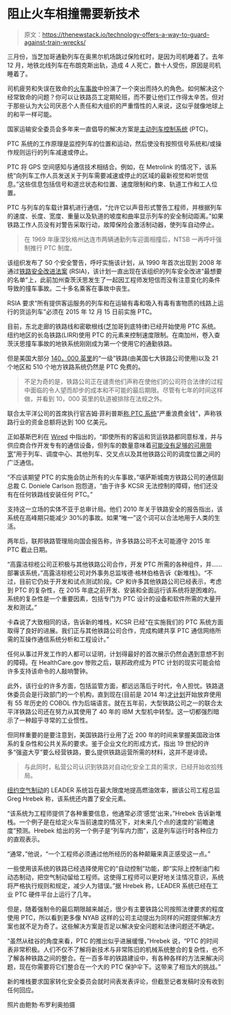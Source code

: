 # 阻止火车相撞需要新技术

> 原文：<https://thenewstack.io/technology-offers-a-way-to-guard-against-train-wrecks/>

三月份，当芝加哥通勤列车在奥黑尔机场跳过保险杠时，是因为司机睡着了。去年 12 月，地铁北线列车在布朗克斯出轨，造成 4 人死亡，数十人受伤，原因是司机睡着了。

司机疲劳和失误在致命的[火车事故](https://www.ntsb.gov/investigations/current.html)中扮演了一个突出而持久的角色。如何解决这个经常致命的问题？你可以让铁路员工定期轮班，而不要让他们工作得太辛苦。但对于那些认为大公司厌恶个人责任和大组织的严重惰性的人来说，这似乎就像地球上的和平一样可能。

国家运输安全委员会多年来一直倡导的解决方案是[主动列车控制系统](https://www.ntsb.gov/safety/mwl8_2014.html) (PTC)。

PTC 系统的工作原理是监控列车的位置和运动，然后使没有按照信号系统和/或操作规则运行的列车减速或停止。

PTC 将 GPS 空间感知与通信技术相结合。例如，在 Metrolink 的情况下，该系统“向列车工作人员发送关于列车需要减速或停止的区域的最新视觉和听觉信息。”这些信息包括信号和道岔状态和位置、速度限制和约束、轨道工作和工人位置。

PTC 与列车的车载计算机进行通信，“允许它以声音形式警告工程师，并根据列车的速度、长度、宽度、重量以及轨道的坡度和曲率显示列车的安全制动距离。”如果铁路工作人员没有对警告采取行动，故障保险会激活制动器，使列车自动停止。

> 在 1969 年康涅狄格州达连市两辆通勤列车迎面相撞后，NTSB 一再呼吁强制推行 PTC 制度。

该组织发布了 50 个安全警告，呼吁实施该计划，从 1990 年首次出现到 2008 年通过[铁路安全改进法案](http://www.fra.dot.gov/eLib/Details/L03588) (RSIA)，该计划一直出现在该组织的列车安全改进“最想要的名单”上，此前加州查茨沃思发生了一起因工程师发短信而没有注意变化的条件导致的撞车事故。二十多名乘客在事故中丧生。

RSIA 要求“所有提供客运服务的列车和在运输有毒和吸入有毒有害物质的线路上运行的货运列车”必须在 2015 年 12 月 15 日前实施 PTC。

目前，东北走廊的铁路线和密歇根线(芝加哥到底特律)已经开始使用 PTC 系统。纽约地区的长岛铁路(LIRR)使用 PTC 的元素来控制速度限制。在南加州，卷入查茨沃思撞车事故的地铁系统刚刚成为第一个使用它的通勤铁路。

但是美国大部分 [140，000 英里](https://www.fra.dot.gov/Page/P0362)的“一级”铁路(由美国七大铁路公司使用)以及 21 个地区和 510 个地方铁路系统仍然是 PTC 免费的。

> 不足为奇的是，铁路公司正在谴责他们声称在使他们的公司符合法律的过程中面临的令人望而却步的成本和不可能的最后期限。尽管有七年的时间这样做，并看到 10，000 英里的轨道被排除在法规之外。

联合太平洋公司的首席执行官吉姆·菲利普斯[称 PTC 系统](http://www.bloomberg.com/news/2011-09-09/union-pacific-ceo-sees-rail-crash-systems-as-terrible-waste-.html)“严重浪费金钱”，声称铁路行业的资金总额将达到 100 亿美元。

正如基斯巴利在 [Wired](http://www.wired.com/2014/03/positive-train-control/) 中指出的，“即使所有的客运和货运铁路都同意标准，并与供应商合作开发专有的通信设备，但列车的数量意味着[可能没有足够的可用带宽](http://www.progressiverailroading.com/ptc/article/PTC-Railroads-suppliers-still-have-a-ways-to-go-to-meet-the-2015-positive-train-control-mandate--24053)”用于列车、调度中心、其他列车、交叉点以及其他铁路公司的调度位置之间的广泛通信。

“不应该期望 PTC 的实施会防止所有的火车事故，”堪萨斯城南方铁路公司的通信副总裁 C. Doniele Carlson 抱怨道，“由于许多 KCSR 无法控制的障碍，他们还没有在任何铁路线安装任何 PTC。”

支持这一立场的实体不亚于总审计局。他们 2010 年关于铁路安全的报告指出，该系统在高峰期只能减少 30%的事故。如果“唯一”这个词可以合法地用于人类的生活。

两年后，联邦铁路管理局向国会报告称，许多铁路公司不太可能遵守 2015 年 PTC 截止日期。

“高露洁棕榄公司正积极与其他铁路公司合作，开发 PTC 所需的各种组件，并……部署该系统，”高露洁棕榄公司对外事务总监埃德·格林伯格告诉《新堆栈》。“不过，目前它仍处于开发和试点测试阶段。CP 和许多其他铁路公司已经表示，考虑到 PTC 的复杂性，在 2015 年底之前开发、安装和全面运行该系统将是困难的。系统的复杂性是一个重要因素，包括专门为 PTC 设计的设备和软件所需的大量开发和测试。”

卡森说了大致相同的话，告诉新的堆栈，KCSR 已经“在实施我们的 PTC 系统方面取得了良好的进展。我们正与其他铁路公司合作，完成构建共享 PTC 通信网络所需的互操作通信系统分析和工程设计。”

任何从事过开发工作的人都可以证明，计划得最好的首次展示仍然会遇到意想不到的障碍。在 HealthCare.gov 惨败之后，联邦政府成为 PTC 计划的现实可能会给许多支持该命令的人敲响警钟。

此外，该行业的许多方面，包括监管方面，都远远落后于时代，令人担忧。铁路退休委员会是行政部门的一个机构，直到现在(目前是 2014 年)[才计划](http://www.federalnewsradio.com/253/3552884/Railroad-Retirement-Board-sets-strategy-to-move-off-COBOL)开始放弃使用有 55 年历史的 COBOL 作为后端语言。就在五年前，大型铁路公司之一的联合太平洋铁路公司还在努力从其使用了 40 年的 IBM 大型机中转型。这一切都强烈暗示了一种超乎寻常的工业惯性。

但同样重要的是要注意到，美国铁路行业用了近 200 年的时间来掌握美国政治体系的复杂性和公共关系的要求。鉴于企业文化的形成方式，指出 19 世纪的许多“强盗大亨”要么经营铁路，要么提供铁路运营所需的材料，这并不是诽谤。

> 与此同时，私营公司认识到铁路对自动化安全工具的需求，已经开始收拾残局。

[纽约空气制动](http://www.nyab.com/en/)的 LEADER 系统旨在最大限度地提高燃油效率，据该公司工程总监 Greg Hrebek 称，该系统还内置了安全元素。

“该系统为工程师提供了各种重要信息，他通常必须‘感觉’出来，”Hrebek 告诉新堆栈。一个例子是在给定火车当前速度的情况下，对未来几个点的速度的“前瞻速度”预测。Hrebek 给出的另一个例子是“列车内力图”，这是列车运行时各种应力的直观表示。

“通常，”他说，“一个工程师必须通过他所经历的各种颠簸来真正感受这一点。”

一些使用该系统的铁路已经选择使用它的“自动控制”功能，即“实际上控制油门和动态制动，把空气制动留给工程师。这使得工程师可以更好地关注情况意识，系统将严格执行规则和规定，减少人为错误。”据 Hrebek 称，LEADER 系统已经在工业 PTC 硬件平台上运行了几年。

但是，随着强制令的最后期限越来越近，很少有主要铁路公司按照法律要求的程度使用 PTC，所以看到更多像 NYAB 这样的公司主动提出为同样的问题提供解决方案也就不足为奇了。这些解决方案是否足以解决安全问题和法律问题还不确定。

“虽然从硅谷的角度来看，PTC 的推出似乎进展缓慢，”Hrebek 说，“PTC 的时间表非常积极。人们不仅不了解将新技术与非常陈旧的机械系统整合的复杂性，也不了解各种铁路之间的整合。在一百多年的铁路建设中，有各种各样的方法来解决问题，现在你需要将它们整合在一个大的 PTC 保护伞下。这带来了相当大的挑战。”

新的堆栈要求国家转化安全委员会就时间表发表评论，但截至记者发稿时没有收到任何回应。

照片由鲍勃·布罗利奥拍摄

<svg xmlns:xlink="http://www.w3.org/1999/xlink" viewBox="0 0 68 31" version="1.1"><title>Group</title> <desc>Created with Sketch.</desc></svg>